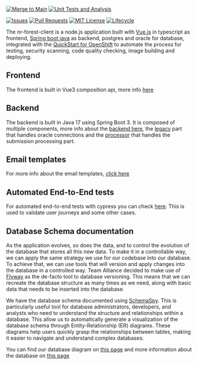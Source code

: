<!-- PROJECT SHIELDS -->

<!-- [![Quality Gate Status](https://sonarcloud.io/api/project_badges/measure?project=bcgov_nr-quickstart-typescript&metric=alert_status)](https://sonarcloud.io/summary/new_code?id=bcgov_nr-quickstart-typescript) -->

[![Merge to Main](https://github.com/bcgov/nr-forest-client/actions/workflows/merge.yml/badge.svg)](https://github.com/bcgov/nr-forest-client/actions/workflows/merge.yml)
[![Unit Tests and Analysis](https://github.com/bcgov/nr-forest-client/actions/workflows/analysis.yml/badge.svg)](https://github.com/bcgov/nr-forest-client/actions/workflows/analysis.yml)

[![Issues](https://img.shields.io/github/issues/bcgov/nr-forest-client)](/../../issues)
[![Pull Requests](https://img.shields.io/github/issues-pr/bcgov/nr-forest-client)](/../../pulls)
[![MIT License](https://img.shields.io/github/license/bcgov/nr-forest-client.svg)](/LICENSE.md)
[![Lifecycle](https://img.shields.io/badge/Lifecycle-Experimental-339999)](https://github.com/bcgov/repomountie/blob/master/doc/lifecycle-badges.md)


The nr-forest-client is a node.js application built with [Vue.js](https://vuejs.org) in typescript as frontend, [Spring boot java](https://spring.io/projects/spring-boot#learn) as backend, postgres and oracle for database, integrated with the [QuickStart for OpenShift](https://github.com/bcgov/quickstart-openshift) to automate the process for testing, security scanning, code quality checking, image building and deploying.

## Frontend

The frontend is built in Vue3 composition api, more info [here](frontend/README.md)

## Backend

The backend is built in Java 17 using Spring Boot 3. It is composed of multiple components, more info about the [backend here](backend/README.md), the [legacy](legacy/README.md) part that handles oracle connections and the [processor](processor/README.md) that handles the submission processing part.

## Email templates

For more info about the email templates, [click here](backend/docs/MAIL_FORMAT.md)

## Automated End-to-End tests

For automated end-to-end tests with cypress you can check [here](cypress/README.md). This is used to validate user journeys and some other cases.


## Database Schema documentation

As the application evolves, so does the data, and to control the evolution of the database that stores all this new data. To make it in a controllable way, we can apply the same strategy we use for our codebase into our database. To achieve that, we can use tools that will version and apply changes into the database in a controlled way. Team Alliance decided to make use of [Flyway](https://documentation.red-gate.com/flyway) as the de-facto tool to database versioning. This means that we can recreate the database structure as many times as we need, along with basic data that needs to be inserted into the database.

We have the database schema documented using [SchemaSpy](https://schemaspy.org/). This is particularly useful tool for database administrators, developers, and analysts who need to understand the structure and relationships within a database. This allow us to automatically generate a visualization of the database schema through Entity-Relationship (ER) diagrams. These diagrams help users quickly grasp the relationships between tables, making it easier to navigate and understand complex databases. 

You can find our database diagram on [this page](https://bcgov.github.io/nr-forest-client/schema/nrfc/relationships.html) and more information about the database on [this page](https://bcgov.github.io/nr-forest-client/schema)
